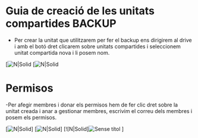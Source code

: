 # Guia de creació de les unitats compartides BACKUP
- Per crear la unitat que utilitzarem per fer el backup ens dirigirem al drive i amb el botó dret clicarem sobre unitats compartides i seleccionem unitat compartida nova i li posem nom.

[![N|Solid](https://lh3.googleusercontent.com/TjVRvnI795m-U3cyDoc7StC2QkQZyvR3iP-TXglsGznP-mHiDPaGK4Eph8n7QA8Yqdmx6foYWuOnfodDgBirx8QZM_Aqc_nhAZNiTgy9JY8XM2ypidZQEna_d0igFMZfJbkTmdQFmuvp5tk-HB5Uj51OZPYl-6cqR2_iNMs-MxlSWe_6KMYTvh9c)
[![N|Solid](https://lh5.googleusercontent.com/LLUrZZkXbYlozocVJoEee90uuyz2CH7oSzmG23wuaYO0pSEm32IE9IDLO9fIYldoQ1UGpSzLKzHrtwwjEUIE3Q-8mZ67aUTnKUbUG6u-8RzyE63EsRrPry7Z8K87ObsSiudu4qPyu7fT60KJTVqW7n9BrW1Ww_TWF8omv2Y8S5IfFbkXGcwmgphp)

# Permisos
-Per afegir membres i donar els permisos hem de fer clic dret sobre la unitat creada i anar a gestionar membres, escrivim el correu dels membres i posem els permisos.

[![N|Solid](https://lh5.googleusercontent.com/if5aX9XDx9H_sojX6Jnjx6liDoMEnOVmKtYwv9wMm3yEbl6oPCSH3qpYJu3650jQGR2u3nOEfAXoPHQbnI6DZjHPLSsssKYZSI4SUYiMuwMKa0E8x3oRF0YM_uI7KiI0KJMHPkXnJtLFUZR7L4FtH7ei-3_CNC9TFpT3ToxweZ2Zvd8Va2QSQZcu)]
[![N|Solid](https://user-images.githubusercontent.com/114162657/191780230-011f0270-eb47-4668-ac14-1dbaa22f420b.png)]
[![N|Solid]![Sense títol](https://user-images.githubusercontent.com/114162657/191781572-4b68368e-6f69-49aa-838a-114add4e896a.png)
]
